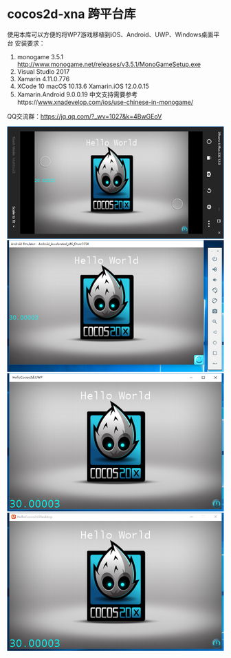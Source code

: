 ﻿# cocos2d-xna 跨平台库
使用本库可以方便的将WP7游戏移植到iOS、Android、UWP、Windows桌面平台
安装要求：
1. monogame 3.5.1 http://www.monogame.net/releases/v3.5.1/MonoGameSetup.exe
2. Visual Studio 2017
3. Xamarin 4.11.0.776
4. XCode 10 macOS 10.13.6 Xamarin.iOS 12.0.0.15
5. Xamarin.Android 9.0.0.19
中文支持需要参考https://www.xnadevelop.com/ios/use-chinese-in-monogame/

QQ交流群：https://jq.qq.com/?_wv=1027&k=4BwGEoV

![image](https://github.com/chengcong/cocos2d-xna/blob/master/screenshots/iOS.png)<br>
![image](https://github.com/chengcong/cocos2d-xna/blob/master/screenshots/Android.png)<br>
![image](https://github.com/chengcong/cocos2d-xna/blob/master/screenshots/UWP.png)<br>
![image](https://github.com/chengcong/cocos2d-xna/blob/master/screenshots/Desktop.png)<br>

